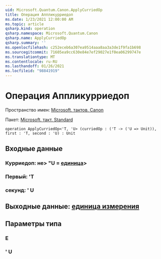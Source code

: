 ```yaml
---
uid: Microsoft.Quantum.Canon.ApplyCurriedOp
title: Операция Аппликурриедоп
ms.date: 1/23/2021 12:00:00 AM
ms.topic: article
qsharp.kind: operation
qsharp.namespace: Microsoft.Quantum.Canon
qsharp.name: ApplyCurriedOp
qsharp.summary: ''
ms.openlocfilehash: c252eceb6a307ea9514aaa8aa3a3de1f9fa1b698
ms.sourcegitcommit: 71605ea9cc630e84e7ef29027e1f0ea06299747e
ms.translationtype: MT
ms.contentlocale: ru-RU
ms.lasthandoff: 01/26/2021
ms.locfileid: "98841919"
---
```

# <a name="applycurriedop-operation"></a>Операция Аппликурриедоп

Пространство имен: [Microsoft. тактов. Canon](xref:Microsoft.Quantum.Canon)

Пакет: [Microsoft. такт. Standard](https://nuget.org/packages/Microsoft.Quantum.Standard)




```qsharp
operation ApplyCurriedOp<'T, 'U> (curriedOp : ('T -> ('U => Unit)), first : 'T, second : 'U) : Unit
```


## <a name="input"></a>Входные данные

### <a name="curriedop--t---u--unit"></a>Курриедоп: не> "U = [единица](xref:microsoft.quantum.lang-ref.unit)> 




### <a name="first--t"></a>Первый: 'T




### <a name="second--u"></a>секунд: ' U





## <a name="output--unit"></a>Выходные данные: [единица измерения](xref:microsoft.quantum.lang-ref.unit)



## <a name="type-parameters"></a>Параметры типа

### <a name="t"></a>Е


### <a name="u"></a>' U

